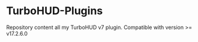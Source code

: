 # TurboHUD-Plugins
Repository content all my TurboHUD v7 plugin.
Compatible with version >= v17.2.6.0
